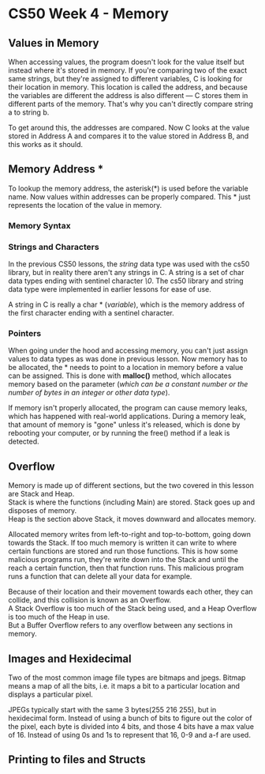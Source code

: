 # CS50 Week 4 - Memory

## Values in Memory
When accessing values, the program doesn't look for the value itself but instead where it's stored in memory. If you're comparing two of the exact same strings, but they're assigned to different variables, C is looking for their location in memory. This location is called the address, and because the variables are different the address is also different — C stores them in different parts of the memory. That's why you can't directly compare string a to string b.

To get around this, the addresses are compared. Now C looks at the value stored in Address A and compares it to the value stored in Address B, and this works as it should. 

## Memory Address *
To lookup the memory address, the asterisk(*) is used before the variable name. Now values within addresses can be properly compared. This * just represents the location of the value in memory. 

### Memory Syntax

### Strings and Characters
In the previous CS50 lessons, the *string* data type was used with the cs50 library, but in reality there aren't any strings in C. A string is a set of char data types ending with sentinel character *\0*. The cs50 library and string data type were implemented in earlier lessons for ease of use.

A string in C is really a char * (*variable*), which is the memory address of the first character ending with a sentinel character. 


### Pointers
When going under the hood and accessing memory, you can't just assign values to data types as was done in previous lesson. Now memory has to be allocated, the * needs to point to a location in memory before a value can be assigned. This is done with **malloc()** method, which allocates memory based on the parameter (*which can be a constant number or the number of bytes in an integer or other data type*). 

If memory isn't properly allocated, the program can cause memory leaks, which has happened with real-world applications. During a memory leak, that amount of memory is "gone" unless it's released, which is done by rebooting your computer, or by running the free() method if a leak is detected.

## Overflow
Memory is made up of different sections, but the two covered in this lesson are Stack and Heap.  
Stack is where the functions (including Main) are stored. Stack goes up and disposes of memory.  
Heap is the section above Stack, it moves downward and allocates memory.

Allocated memory writes from left-to-right and top-to-bottom, going down towards the Stack. If too much memory is written it can write to where certain functions are stored and run those functions. This is how some malicious programs run, they're write down into the Stack and until the reach a certain function, then that function runs. This malicious program runs a function that can delete all your data for example.

Because of their location and their movement towards each other, they can collide, and this collision is known as an Overflow.  
A Stack Overflow is too much of the Stack being used, and a Heap Overflow is too much of the Heap in use.  
But a Buffer Overflow refers to any overflow between any sections in memory.

## Images and Hexidecimal
Two of the most common image file types are bitmaps and jpegs. Bitmap means a map of all the bits, i.e. it maps a bit to a particular location and displays a particular pixel.

JPEGs typically start with the same 3 bytes(255 216 255), but in hexidecimal form. Instead of using a bunch of bits to figure out the color of the pixel, each byte is divided into 4 bits, and those 4 bits have a max value of 16. Instead of using 0s and 1s to represent that 16, 0-9 and a-f are  used.

## Printing to files and Structs